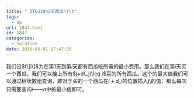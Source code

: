 ```yaml
---
title: " DTOJ1042买西瓜\t\t"
tags:
  - dp
url: 1847.html
id: 1847
categories:
  - Solution
date: 2018-05-01 17:47:56
---
```


我们设$f\[i\]$为在第$1$天到第$i$天都有西瓜吃所需的最小费用。那么我们在第$i$天买一个西瓜，我们可以接上所有$j+d\_j\\leq i$买的所有西瓜。这个的最大值我们可以通过树状数组查询，即对于买的一个西瓜在$i+d\_i$的位置插入$f_i$的值，那么每次只需要查询$i——n$中的最小值即可。